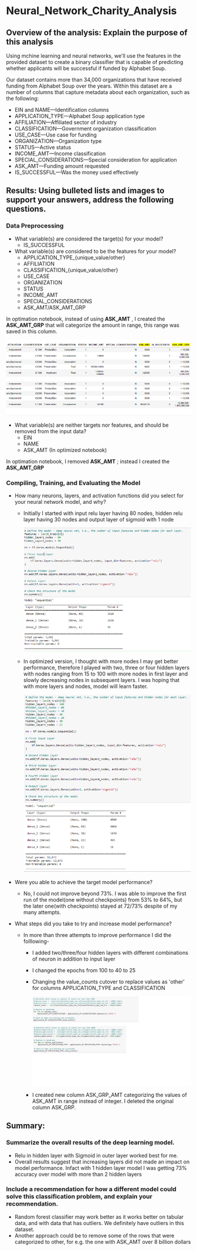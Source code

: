 # Neural_Network_Charity_Analysis

## Overview of the analysis: Explain the purpose of this analysis
Using mchine learning and neural networks, we'll use the features in the provided dataset to create a binary classifier that is capable of predicting whether applicants will be successful if funded by Alphabet Soup.

Our dataset contains more than 34,000 organizations that have received funding from Alphabet Soup over the years. Within this dataset are a number of columns that capture metadata about each organization, such as the following:
* EIN and NAME—Identification columns
* APPLICATION_TYPE—Alphabet Soup application type
* AFFILIATION—Affiliated sector of industry
* CLASSIFICATION—Government organization classification
* USE_CASE—Use case for funding
* ORGANIZATION—Organization type
* STATUS—Active status
* INCOME_AMT—Income classification
* SPECIAL_CONSIDERATIONS—Special consideration for application
* ASK_AMT—Funding amount requested
* IS_SUCCESSFUL—Was the money used effectively

## Results: Using bulleted lists and images to support your answers, address the following questions.

### Data Preprocessing
* What variable(s) are considered the target(s) for your model?
    * IS_SUCCESSFUL
* What variable(s) are considered to be the features for your model?
    * APPLICATION_TYPE_{unique_value/other}
    * AFFILIATION
    * CLASSIFICATION_{unique_value/other}
    * USE_CASE
    * ORGANIZATION
    * STATUS
    * INCOME_AMT
    * SPECIAL_CONSIDERATIONS
    * ASK_AMT/ASK_AMT_GRP

In optimation notebook, instead of using **ASK_AMT** , I created the **ASK_AMT_GRP** that will categorize the amount in range, this range was saved in this column. 

![ask_amt_VS_ask_amt_grp](https://github.com/Meghajain84/Neural_Network_Charity_Analysis/blob/main/ask_amt_VS_ask_amt_grp.PNG)

* What variable(s) are neither targets nor features, and should be removed from the input data?
    * EIN
    * NAME
    * ASK_AMT (In optimized notebook)

In optimation notebook, I removed  **ASK_AMT** ; instead I created the **ASK_AMT_GRP**

### Compiling, Training, and Evaluating the Model
* How many neurons, layers, and activation functions did you select for your neural network model, and why?
    * Initially I started with input relu layer having 80 nodes, hidden relu layer having 30 nodes and output layer of sigmoid with 1 node 

        ![original_model_creation](https://github.com/Meghajain84/Neural_Network_Charity_Analysis/blob/main/original_model_creation.PNG)

    * In optimized version, I thought with more nodes I may get better performance, therefore I played with two, three or four hidden layers with nodes ranging from 15 to 100 with more nodes in first layer and slowly decreasing nodes in subsequent layers. I was hoping that with more layers and nodes, model will learn faster.

        ![OPTIMIZED_model_creation](https://github.com/Meghajain84/Neural_Network_Charity_Analysis/blob/main/optimized_model_creation.PNG)

* Were you able to achieve the target model performance?
    * No, I could not improve beyond 73%. I was able to improve the first run of the model(one without checkpoints) from 53% to 64%, but the later one(with checkpoints) stayed at 72/73% despite of my many attempts.
* What steps did you take to try and increase model performance?
    * In more than three attempts to improve performance I did the folllowing- 
        * I added two/three/four hidden layers with different combinations of neuron in addition to input layer
        * I changed the epochs from 100 to 40 to 25
        * Changing the value_counts cutover to replace values as 'other' for columns APPLICATION_TYPE and  CLASSIFICATION

            ![value_counts](https://github.com/Meghajain84/Neural_Network_Charity_Analysis/blob/main/value_counts.png)

        * I created new column ASK_GRP_AMT categorizing the values of ASK_AMT in range instead of integer. I deleted the original column ASK_GRP.
    
## Summary: 
### Summarize the overall results of the deep learning model. 
* Relu in hidden layer with Sigmoid in outer layer worked best for me.
* Overall results suggest that increasing layers did not made an impact on model performance. Infact with 1 hidden layer model I was getting 73% accuracy over model with more than 2 hidden layers

### Include a recommendation for how a different model could solve this classification problem, and explain your recommendation.
* Random forest classifier may work better as it works better on tabular data, and with data that has outliers. We definitely have outliers in this dataset.
* Another approach could be to remove some of the rows that were categorized to other, for e.g. the one with ASK_AMT over 8 billion dollars

